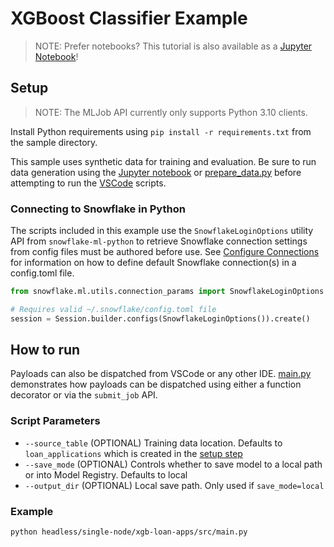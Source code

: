 # XGBoost Classifier Example

> NOTE: Prefer notebooks? This tutorial is also available as a [Jupyter Notebook](../../notebooks/single_node_xgb.ipynb)!

## Setup

> NOTE: The MLJob API currently only supports Python 3.10 clients.

Install Python requirements using `pip install -r requirements.txt` from the sample directory.

This sample uses synthetic data for training and evaluation. Be sure to run data
generation using the [Jupyter notebook](#jupyter) or [prepare_data.py](src/prepare_data.py)
before attempting to run the [VSCode](#vscode) scripts.

### Connecting to Snowflake in Python

The scripts included in this example use the `SnowflakeLoginOptions` utility API
from `snowflake-ml-python` to retrieve Snowflake connection settings from config
files must be authored before use. See [Configure Connections](https://docs.snowflake.com/developer-guide/snowflake-cli/connecting/configure-connections#define-connections)
for information on how to define default Snowflake connection(s) in a config.toml
file.

```python
from snowflake.ml.utils.connection_params import SnowflakeLoginOptions

# Requires valid ~/.snowflake/config.toml file
session = Session.builder.configs(SnowflakeLoginOptions()).create()
```

## How to run

Payloads can also be dispatched from VSCode or any other IDE. [main.py](src/main.py)
demonstrates how payloads can be dispatched using either a function decorator or
via the `submit_job` API.

### Script Parameters

- `--source_table` (OPTIONAL) Training data location. Defaults to `loan_applications`
  which is created in the [setup step](#setup)
- `--save_mode` (OPTIONAL) Controls whether to save model to a local path or into Model Registry. Defaults to local
- `--output_dir` (OPTIONAL) Local save path. Only used if `save_mode=local`

### Example

```bash
python headless/single-node/xgb-loan-apps/src/main.py
```